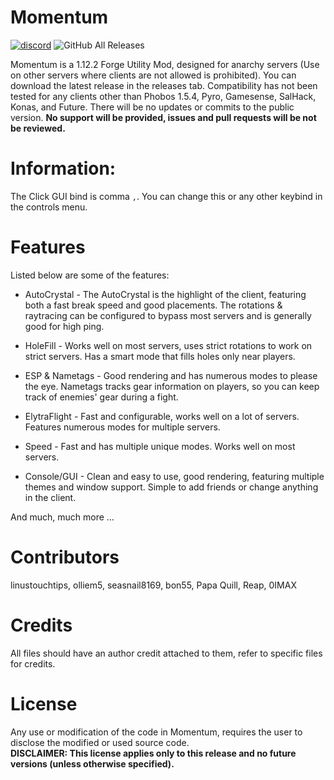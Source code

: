 # Momentum

[![discord](https://img.shields.io/badge/Discord-c6g2tCRN8A-8080c0)](https://discord.gg/c6g2tCRN8A)
![GitHub All Releases](https://img.shields.io/github/downloads/linustouchtips/momentum/total)

Momentum is a 1.12.2 Forge Utility Mod, designed for anarchy servers (Use on other servers where clients are not allowed is prohibited). You can download the latest release in the releases tab. Compatibility has not been tested for any clients other than Phobos 1.5.4, Pyro, Gamesense, SalHack, Konas, and Future. There will be no updates or commits to the public version. **No support will be provided, issues and pull requests will be not be reviewed.**

# Information:

The Click GUI bind is comma `,`. You can change this or any other keybind in the controls menu. 

# Features

Listed below are some of the features:

* AutoCrystal - The AutoCrystal is the highlight of the client, featuring both a fast break speed and good placements. The rotations & raytracing can be configured to bypass most servers and is generally good for high ping. 

* HoleFill - Works well on most servers, uses strict rotations to work on strict servers. Has a smart mode that fills holes only near players.

* ESP & Nametags - Good rendering and has numerous modes to please the eye. Nametags tracks gear information on players, so you can keep track of enemies' gear during a fight.

* ElytraFlight - Fast and configurable, works well on a lot of servers. Features numerous modes for multiple servers.

* Speed - Fast and has multiple unique modes. Works well on most servers.

* Console/GUI - Clean and easy to use, good rendering, featuring multiple themes and window support. Simple to add friends or change anything in the client.

And much, much more ...

# Contributors

linustouchtips, olliem5, seasnail8169, bon55, Papa Quill, Reap, 0IMAX

# Credits

All files should have an author credit attached to them, refer to specific files for credits.

# License

Any use or modification of the code in Momentum, requires the user to disclose the modified or used source code.  
**DISCLAIMER: This license applies only to this release and no future versions (unless otherwise specified).**
